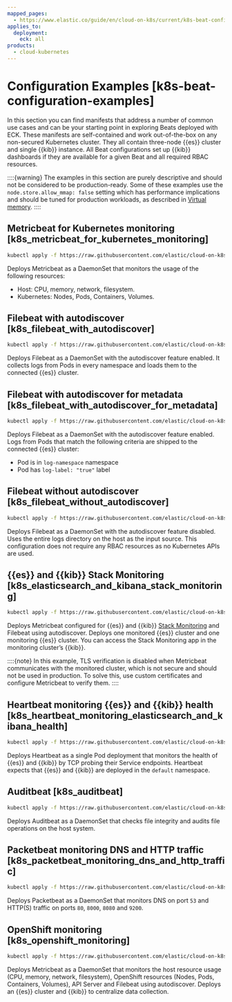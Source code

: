 ```yaml
---
mapped_pages:
  - https://www.elastic.co/guide/en/cloud-on-k8s/current/k8s-beat-configuration-examples.html
applies_to:
  deployment:
    eck: all
products:
  - cloud-kubernetes
---
```


# Configuration Examples [k8s-beat-configuration-examples]

In this section you can find manifests that address a number of common use cases and can be your starting point in exploring Beats deployed with ECK. These manifests are self-contained and work out-of-the-box on any non-secured Kubernetes cluster. They all contain three-node {{es}} cluster and single {{kib}} instance. All Beat configurations set up {{kib}} dashboards if they are available for a given Beat and all required RBAC resources.

::::{warning}
The examples in this section are purely descriptive and should not be considered to be production-ready. Some of these examples use the `node.store.allow_mmap: false` setting which has performance implications and should be tuned for production workloads, as described in [Virtual memory](virtual-memory.md).
::::


## Metricbeat for Kubernetes monitoring [k8s_metricbeat_for_kubernetes_monitoring]

```sh
kubectl apply -f https://raw.githubusercontent.com/elastic/cloud-on-k8s/{{eck_release_branch}}/config/recipes/beats/metricbeat_hosts.yaml
```

Deploys Metricbeat as a DaemonSet that monitors the usage of the following resources:

* Host: CPU, memory, network, filesystem.
* Kubernetes: Nodes, Pods, Containers, Volumes.


## Filebeat with autodiscover [k8s_filebeat_with_autodiscover]

```sh
kubectl apply -f https://raw.githubusercontent.com/elastic/cloud-on-k8s/{{eck_release_branch}}/config/recipes/beats/filebeat_autodiscover.yaml
```

Deploys Filebeat as a DaemonSet with the autodiscover feature enabled. It collects logs from Pods in every namespace and loads them to the connected {{es}} cluster.


## Filebeat with autodiscover for metadata [k8s_filebeat_with_autodiscover_for_metadata]

```sh
kubectl apply -f https://raw.githubusercontent.com/elastic/cloud-on-k8s/{{eck_release_branch}}/config/recipes/beats/filebeat_autodiscover_by_metadata.yaml
```

Deploys Filebeat as a DaemonSet with the autodiscover feature enabled. Logs from Pods that match the following criteria are shipped to the connected {{es}} cluster:

* Pod is in `log-namespace` namespace
* Pod has `log-label: "true"` label


## Filebeat without autodiscover [k8s_filebeat_without_autodiscover]

```sh
kubectl apply -f https://raw.githubusercontent.com/elastic/cloud-on-k8s/{{eck_release_branch}}/config/recipes/beats/filebeat_no_autodiscover.yaml
```

Deploys Filebeat as a DaemonSet with the autodiscover feature disabled. Uses the entire logs directory on the host as the input source. This configuration does not require any RBAC resources as no Kubernetes APIs are used.


## {{es}} and {{kib}} Stack Monitoring [k8s_elasticsearch_and_kibana_stack_monitoring]

```sh
kubectl apply -f https://raw.githubusercontent.com/elastic/cloud-on-k8s/{{eck_release_branch}}/config/recipes/beats/stack_monitoring.yaml
```

Deploys Metricbeat configured for {{es}} and {{kib}} [Stack Monitoring](/deploy-manage/monitor/monitoring-data/visualizing-monitoring-data.md) and Filebeat using autodiscover. Deploys one monitored {{es}} cluster and one monitoring {{es}} cluster. You can access the Stack Monitoring app in the monitoring cluster’s {{kib}}.

::::{note}
In this example, TLS verification is disabled when Metricbeat communicates with the monitored cluster, which is not secure and should not be used in production. To solve this, use custom certificates and configure Metricbeat to verify them.
::::



## Heartbeat monitoring {{es}} and {{kib}} health [k8s_heartbeat_monitoring_elasticsearch_and_kibana_health]

```sh
kubectl apply -f https://raw.githubusercontent.com/elastic/cloud-on-k8s/{{eck_release_branch}}/config/recipes/beats/heartbeat_es_kb_health.yaml
```

Deploys Heartbeat as a single Pod deployment that monitors the health of {{es}} and {{kib}} by TCP probing their Service endpoints. Heartbeat expects that {{es}} and {{kib}} are deployed in the `default` namespace.


## Auditbeat [k8s_auditbeat]

```sh
kubectl apply -f https://raw.githubusercontent.com/elastic/cloud-on-k8s/{{eck_release_branch}}/config/recipes/beats/auditbeat_hosts.yaml
```

Deploys Auditbeat as a DaemonSet that checks file integrity and audits file operations on the host system.


## Packetbeat monitoring DNS and HTTP traffic [k8s_packetbeat_monitoring_dns_and_http_traffic]

```sh
kubectl apply -f https://raw.githubusercontent.com/elastic/cloud-on-k8s/{{eck_release_branch}}/config/recipes/beats/packetbeat_dns_http.yaml
```

Deploys Packetbeat as a DaemonSet that monitors DNS on port `53` and HTTP(S) traffic on ports `80`, `8000`, `8080` and `9200`.


## OpenShift monitoring [k8s_openshift_monitoring]

```sh
kubectl apply -f https://raw.githubusercontent.com/elastic/cloud-on-k8s/{{eck_release_branch}}/config/recipes/beats/openshift_monitoring.yaml
```

Deploys Metricbeat as a DaemonSet that monitors the host resource usage (CPU, memory, network, filesystem), OpenShift resources (Nodes, Pods, Containers, Volumes), API Server and Filebeat using autodiscover. Deploys an {{es}} cluster and {{kib}} to centralize data collection.

